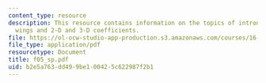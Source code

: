 ```yaml
---
content_type: resource
description: This resource contains information on the topics of introduction to 3-D
  wings and 2-D and 3-D coefficients.
file: https://ol-ocw-studio-app-production.s3.amazonaws.com/courses/16-01-unified-engineering-i-ii-iii-iv-fall-2005-spring-2006/b2e5a763dd499be100425c622987f2b1_f05_sp.pdf
file_type: application/pdf
resourcetype: Document
title: f05_sp.pdf
uid: b2e5a763-dd49-9be1-0042-5c622987f2b1
---
```


